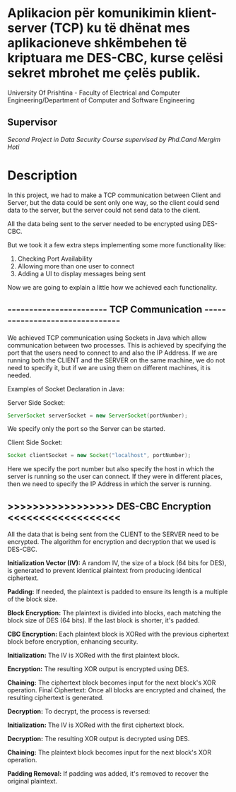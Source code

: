 # Aplikacion për komunikimin klient-server (TCP) ku të dhënat mes aplikacioneve shkëmbehen të kriptuara me DES-CBC, kurse çelësi sekret mbrohet me çelës publik.
University Of Prishtina - Faculty of Electrical and Computer Engineering/Department of Computer and Software Engineering

## Supervisor
*Second Project in Data Security Course supervised by Phd.Cand Mergim Hoti*

# Description
In this project, we had to make a TCP communication between Client and Server, but the data could be sent only one way, so the client could send data to the server, but the server could not send data to the client.

All the data being sent to the server needed to be encrypted using DES-CBC.

But we took it a few extra steps implementing some more functionality like:

1) Checking Port Availability
2) Allowing more than one user to connect
3) Adding a UI to display messages being sent

Now we are going to explain a little how we achieved each functionality.

## ----------------------- TCP Communication -------------------------------


We achieved TCP communication using Sockets in Java which allow communication between two processes. This is achieved by specifying the port that the users need to connect to and also the IP Address. If we are running both the CLIENT and the SERVER on the same machine, we do not need to specify it, but if we are using them on different machines, it is needed.

Examples of Socket Declaration in Java:

Server Side Socket:

```java
ServerSocket serverSocket = new ServerSocket(portNumber);
```
We specify only the port so the Server can be started.

Client Side Socket:

```java
Socket clientSocket = new Socket("localhost", portNumber);
```
Here we specify the port number but also specify the host in which the server is running so the user can connect. If they were in different places, then we need to specify the IP Address in which the server is running.

## >>>>>>>>>>>>>>>>> DES-CBC Encryption <<<<<<<<<<<<<<<<<<
All the data that is being sent from the CLIENT to the SERVER need to be encrypted. The algorithm for encryption and decryption that we used is DES-CBC.

**Initialization Vector (IV):** A random IV, the size of a block (64 bits for DES), is generated to prevent identical plaintext from producing identical ciphertext.

**Padding:** If needed, the plaintext is padded to ensure its length is a multiple of the block size.

**Block Encryption:** The plaintext is divided into blocks, each matching the block size of DES (64 bits). If the last block is shorter, it's padded.

**CBC Encryption:** Each plaintext block is XORed with the previous ciphertext block before encryption, enhancing security.

**Initialization:** The IV is XORed with the first plaintext block.

**Encryption:** The resulting XOR output is encrypted using DES.

**Chaining:** The ciphertext block becomes input for the next block's XOR operation. Final Ciphertext: Once all blocks are encrypted and chained, the resulting ciphertext is generated.

**Decryption:** To decrypt, the process is reversed:

**Initialization:** The IV is XORed with the first ciphertext block.

**Decryption:** The resulting XOR output is decrypted using DES.

**Chaining:** The plaintext block becomes input for the next block's XOR operation.

**Padding Removal:** If padding was added, it's removed to recover the original plaintext.
